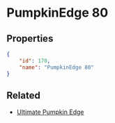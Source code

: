 # PumpkinEdge 80

<no description available>

## Properties

```json
{
    "id": 170,
    "name": "PumpkinEdge 80"
}
```

## Related

- [Ultimate Pumpkin Edge](../items/10804-ultimate-pumpkin-edge.md)

